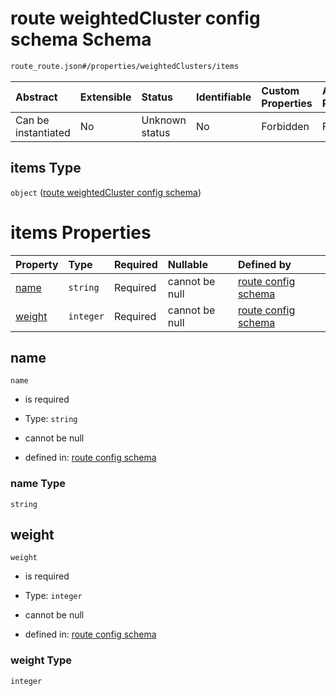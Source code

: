 # route weightedCluster config schema Schema

```txt
route_route.json#/properties/weightedClusters/items
```



| Abstract            | Extensible | Status         | Identifiable | Custom Properties | Additional Properties | Access Restrictions | Defined In                                                            |
| :------------------ | :--------- | :------------- | :----------- | :---------------- | :-------------------- | :------------------ | :-------------------------------------------------------------------- |
| Can be instantiated | No         | Unknown status | No           | Forbidden         | Forbidden             | none                | [route\_route.json\*](../out/route_route.json "open original schema") |

## items Type

`object` ([route weightedCluster config schema](route_route-properties-list-of-weightedcluster-route-weightedcluster-config-schema.md))

# items Properties

| Property          | Type      | Required | Nullable       | Defined by                                                                                                                                                                                             |
| :---------------- | :-------- | :------- | :------------- | :----------------------------------------------------------------------------------------------------------------------------------------------------------------------------------------------------- |
| [name](#name)     | `string`  | Required | cannot be null | [route config schema](route_route-properties-list-of-weightedcluster-route-weightedcluster-config-schema-properties-name.md "route_route.json#/properties/weightedClusters/items/properties/name")     |
| [weight](#weight) | `integer` | Required | cannot be null | [route config schema](route_route-properties-list-of-weightedcluster-route-weightedcluster-config-schema-properties-weight.md "route_route.json#/properties/weightedClusters/items/properties/weight") |

## name



`name`

* is required

* Type: `string`

* cannot be null

* defined in: [route config schema](route_route-properties-list-of-weightedcluster-route-weightedcluster-config-schema-properties-name.md "route_route.json#/properties/weightedClusters/items/properties/name")

### name Type

`string`

## weight



`weight`

* is required

* Type: `integer`

* cannot be null

* defined in: [route config schema](route_route-properties-list-of-weightedcluster-route-weightedcluster-config-schema-properties-weight.md "route_route.json#/properties/weightedClusters/items/properties/weight")

### weight Type

`integer`
